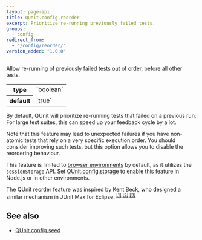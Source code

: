 ```yaml
---
layout: page-api
title: QUnit.config.reorder
excerpt: Prioritize re-running previously failed tests.
groups:
  - config
redirect_from:
  - "/config/reorder/"
version_added: "1.0.0"
---
```


Allow re-running of previously failed tests out of order, before all other tests.

<table>
<tr>
  <th>type</th>
  <td markdown="span">`boolean`</td>
</tr>
<tr>
  <th>default</th>
  <td markdown="span">`true`</td>
</tr>
</table>

By default, QUnit will prioritize re-running tests that failed on a previous run. For large test suites, this can speed up your feedback cycle by a lot.

Note that this feature may lead to unexpected failures if you have non-atomic tests that rely on a very specific execution order. You should consider improving such tests, but this option allows you to disable the reordering behaviour.

This feature is limited to [browser environments](../../browser.md) by default, as it utilizes the `sessionStorage` API. Set [QUnit.config.storage](./storage.md) to enable this feature in Node.js or in other environments.

The QUnit reorder feature was inspired by Kent Beck, who designed a similar mechanism in JUnit Max for Eclipse. <sup>[[1]](https://topenddevs.com/podcasts/javascript-jabber/episodes/050-jsj-qunit-with-jorn-zaefferer) [[2]](https://www.youtube.com/watch?v=g9ykvSI0gjg) [[3]](https://web.archive.org/web/20141018095913/http://junitmax.com/)</sup>

## See also

* [QUnit.config.seed](./seed.md)
